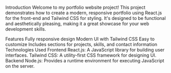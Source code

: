 Introduction
Welcome to my portfolio website project! This project demonstrates how to create a modern, responsive portfolio using React.js for the front-end and Tailwind CSS for styling. It's designed to be functional and aesthetically pleasing, making it a great showcase for your web development skills.

Features
Fully responsive design
Modern UI with Tailwind CSS
Easy to customize
Includes sections for projects, skills, and contact information
Technologies Used
Frontend
React.js: A JavaScript library for building user interfaces.
Tailwind CSS: A utility-first CSS framework for designing UI.
Backend
Node.js: Provides a runtime environment for executing JavaScript on the server.
